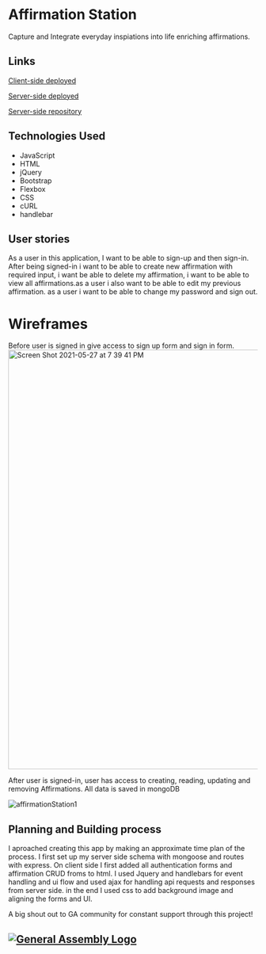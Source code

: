 
# Affirmation Station
Capture and Integrate everyday inspiations into life enriching affirmations. 

## Links
[Client-side deployed](https://neuroplastic1.github.io/affirmationStationClient/)

[Server-side deployed](https://salty-anchorage-82122.herokuapp.com/)

[Server-side repository](https://github.com/Neuroplastic1/affirmationStationServer)

## Technologies Used
- JavaScript 
- HTML
- jQuery
- Bootstrap 
- Flexbox 
- CSS 
- cURL
- handlebar

## User stories
As a user in this application, I want to be able to sign-up and then sign-in. After being signed-in i want to be able to create new affirmation with required input, i want be able to delete my affirmation, i want to be able to view all affirmations.as a user i also want to be able to edit my previous affirmation. as a user i want to be able to change my password and sign out.
# Wireframes
Before user is signed in give access to sign up form and sign in form.
<img width="847" alt="Screen Shot 2021-05-27 at 7 39 41 PM" src="https://user-images.githubusercontent.com/64027495/119909826-d1d3a080-bf23-11eb-952c-992962f186e9.png">

After user is signed-in, user has access to creating, reading, updating and removing Affirmations.
All data is saved in mongoDB

![affirmationStation1](https://user-images.githubusercontent.com/64027495/119909683-7f927f80-bf23-11eb-90c0-6670fe37eb7d.png)

## Planning and Building process 

I aproached creating this app by making an approximate time plan of the process. I first set up my server side schema with mongoose and routes with express. On client side I first added all authentication forms and affirmation CRUD froms to html. I used Jquery and handlebars for event handling and ui flow and used ajax for handling api requests and responses from server side. in the end I used css to add background image and aligning the forms and UI.


A big shout out to GA community for constant support through this project!

## [![General Assembly Logo](https://camo.githubusercontent.com/1a91b05b8f4d44b5bbfb83abac2b0996d8e26c92/687474703a2f2f692e696d6775722e636f6d2f6b6538555354712e706e67)](https://generalassemb.ly/education/web-development-immersive)
